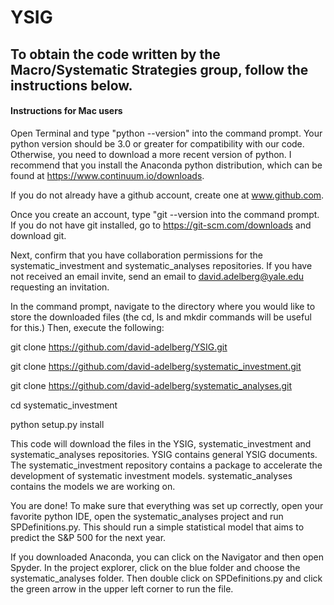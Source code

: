 # YSIG

## To obtain the code written by the Macro/Systematic Strategies group, follow the instructions below.

#### Instructions for Mac users

Open Terminal and type "python --version" into the command prompt. Your python version should be 3.0 or greater for compatibility with our code. Otherwise, you need to download a more recent version of python. I recommend that you install the Anaconda python distribution, which can be found at https://www.continuum.io/downloads.

If you do not already have a github account, create one at www.github.com.

Once you create an account, type "git --version into the command prompt. If you do not have git installed, go to https://git-scm.com/downloads and download git.

Next, confirm that you have collaboration permissions for the systematic_investment and systematic_analyses repositories. If you have not received an email invite, send an email to david.adelberg@yale.edu requesting an invitation.

In the command prompt, navigate to the directory where you would like to store the downloaded files (the cd, ls and mkdir commands will be useful for this.) Then, execute the following:

git clone https://github.com/david-adelberg/YSIG.git

git clone https://github.com/david-adelberg/systematic_investment.git

git clone https://github.com/david-adelberg/systematic_analyses.git

cd systematic_investment

python setup.py install

This code will download the files in the YSIG, systematic_investment and systematic_analyses repositories. YSIG contains general YSIG documents. The systematic_investment repository contains a package to accelerate the development of systematic investment models. systematic_analyses contains the models we are working on.

You are done! To make sure that everything was set up correctly, open your favorite python IDE, open the systematic_analyses project and run SPDefinitions.py. This should run a simple statistical model that aims to predict the S&P 500 for the next year.

If you downloaded Anaconda, you can click on the Navigator and then open Spyder. In the project explorer, click on the blue folder and choose the systematic_analyses folder. Then double click on SPDefinitions.py and click the green arrow in the upper left corner to run the file.

